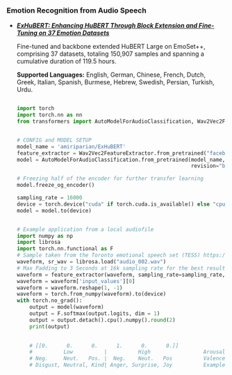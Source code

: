 ### Emotion Recognition from Audio Speech

- [_**ExHuBERT: Enhancing HuBERT Through Block Extension and Fine-Tuning on 37 Emotion Datasets**_](https://huggingface.co/amiriparian/ExHuBERT)
  
  Fine-tuned and backbone extended HuBERT Large on EmoSet++, comprising 37 datasets, totaling 150,907 samples and spanning a cumulative duration of 119.5 hours.
  
  **Supported Languages:** English, German, Chinese, French, Dutch, Greek, Italian, Spanish, Burmese, Hebrew, Swedish, Persian, Turkish, Urdu.
  
  
  ```python
  
  import torch
  import torch.nn as nn
  from transformers import AutoModelForAudioClassification, Wav2Vec2FeatureExtractor
  
  
  # CONFIG and MODEL SETUP
  model_name = 'amiriparian/ExHuBERT'
  feature_extractor = Wav2Vec2FeatureExtractor.from_pretrained("facebook/hubert-base-ls960")
  model = AutoModelForAudioClassification.from_pretrained(model_name, trust_remote_code=True,
                                                          revision="b158d45ed8578432468f3ab8d46cbe5974380812")
  
  # Freezing half of the encoder for further transfer learning
  model.freeze_og_encoder()
  
  sampling_rate = 16000
  device = torch.device("cuda" if torch.cuda.is_available() else "cpu")
  model = model.to(device)
  
  
  # Example application from a local audiofile
  import numpy as np
  import librosa
  import torch.nn.functional as F
  # Sample taken from the Toronto emotional speech set (TESS) https://tspace.library.utoronto.ca/handle/1807/24487
  waveform, sr_wav = librosa.load("audio_002.wav")
  # Max Padding to 3 Seconds at 16k sampling rate for the best results
  waveform = feature_extractor(waveform, sampling_rate=sampling_rate,padding = 'max_length',max_length = 48000)
  waveform = waveform['input_values'][0]
  waveform = waveform.reshape(1, -1)
  waveform = torch.from_numpy(waveform).to(device)
  with torch.no_grad():
      output = model(waveform)
      output = F.softmax(output.logits, dim = 1)
      output = output.detach().cpu().numpy().round(2)
      print(output)
      
  
      # [[0.      0.      0.      1.      0.      0.]]
      #          Low          |          High                 Arousal
      # Neg.     Neut.   Pos. |  Neg.    Neut.   Pos          Valence
      # Disgust, Neutral, Kind| Anger, Surprise, Joy          Example emotions
  
  
  ```

